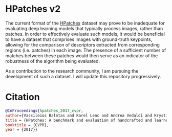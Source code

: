 # HPatches v2

The current format of the [HPatches](https://hpatches.github.io/) dataset may prove to be inadequate for evaluating deep learning models that typically process images, rather than patches. In order to effectively evaluate such models, it would be beneficial to have a dataset that comprises images with ground-truth keypoints, allowing for the comparison of descriptors extracted from corresponding regions (i.e. patches) in each image. The presence of a sufficient number of matches between these patches would then serve as an indicator of the robustness of the algorithm being evaluated.

As a contribution to the research community, I am pursuing the development of such a dataset. I will update this repository progressively.

# Citation
```bibtex
@InProceedings{hpatches_2017_cvpr,
author={Vassileios Balntas and Karel Lenc and Andrea Vedaldi and Krystian Mikolajczyk},
title = {HPatches: A benchmark and evaluation of handcrafted and learned local descriptors},
booktitle = {CVPR},
year = {2017}}
```
